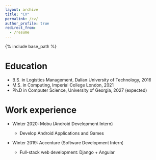 ```yaml
---
layout: archive
title: "CV"
permalink: /cv/
author_profile: true
redirect_from:
  - /resume
---
```


{% include base_path %}

Education
======
* B.S. in Logistics Management, Dalian University of Technology, 2016
* M.S. in Computing, Imperial College London, 2021
* Ph.D in Computer Science, University of Georgia, 2027 (expected)

Work experience
======

* Winter 2020: Mobu (Android Development Intern)
  * Develop Android Applications and Games
  
* Winter 2019: Accenture (Software Development Intern)
  * Full-stack web development: Django + Angular